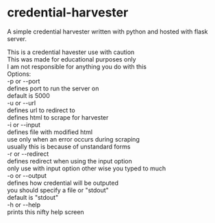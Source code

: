 # credential-harvester  
A simple credential harvester written with python and hosted with flask server.  

This is a credential havester use with caution  
This was made for educational purposes only  
I am not responsible for anything you do with this  
Options:  
	-p or --port  
		defines port to run the server on  
		default is 5000  
	-u or --url  
		defines url to redirect to  
		defines html to scrape for harvester  
	-i or --input  
		defines file with modified html  
		use only when an error occurs during scraping  
		usually this is because of unstandard forms  
	-r or --redirect  
		defines redirect when using the input option  
		only use with input option other wise you typed to much  
	-o or --output  
		defines how credential will be outputed  
		you should specify a file or "stdout"  
		default is "stdout"  
	-h or --help  
		prints this nifty help screen  
